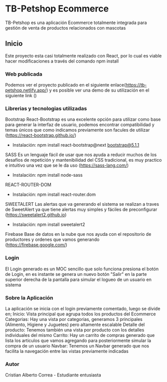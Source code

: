 # TB-Petshop Ecommerce

TB-Petshop es una aplicación Ecommerce totalmente integrada para gestión de venta de productos relacionados
con mascotas

## Inicio

Este proyecto esta casi totalmente realizado con React, por lo cual es viable hacer modificaciones a través del comando npm install

### Web publicada

Podemos ver el proyecto publicado en el siguiente enlace(https://tb-petshop.netlify.app/) y es posible ver una demo de su utilización en el siguiente link ()

### Librerias y tecnologias utilizadas

Bootstrap
React-Bootstrap es una excelente opción para utilizar como base para generar la interfaz de usuario, podemos encontrar compatibilidad y temas únicos que como indicamos previamente son facules de utilizar (https://react-bootstrap.github.io/)

- Instalación: npm install react-bootstrap@next bootstrap@5.1.1

SASS
Es un lenguaje fácil de usar que nos ayuda a reducir muchos de los desafíos de repetición y mantenibilidad del CSS tradicional, es muy practico e intuitivo una vez que se le da uso (https://sass-lang.com/)

- Instalación: npm install node-sass

REACT-ROUTER-DOM

- Instalación: npm install react-router.dom

SWEETALERT
Las alertas que va generando el sistema se realizan a traves de SweetAlert ya que tiene alertas muy simples y fáciles de preconfigurar (https://sweetalert2.github.io)

- Instalación: npm install sweetalert2

Firebase
Base de datos en la nube que nos ayuda con el repositorio de productores y ordenes que vamos generando
(https://firebase.google.com/)

### Login

El Login generado es un MOC sencillo que solo funciona presiona el botón de Login, en es instante se genera un nuevo botón "Salir" en la parte superior derecha de la pantalla para simular el logueo de un usuario en sistema

### Sobre la Aplicación

La aplicación se inicia con el login previamente comentado, luego se divide en;
Inicio: Vista principal que agrupa todos los productos del Ecommerce
Categorias: Hay una vista por categorias, generamos 3 principales (Alimento, Higiene y Juguetes) pero altamente escalable
Detalle del producto: Tenemos también una vista por producto con los detalles individuales del mismo
Carrito: Hay un carrito de compras generado que lista los articulos que vamos agregando para posteriormente simular la compra de un usuario
Navbar: Tenemos un Navbar generado que nos facilita la navegación entre las vistas previamente indicadas

### Autor

Cristian Alberto Correa - Estudiante entusiasta
